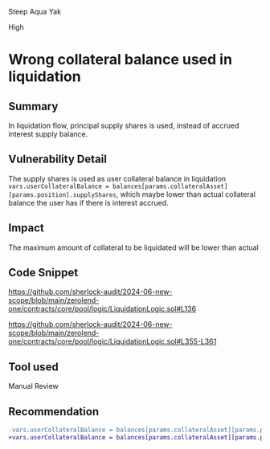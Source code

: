 Steep Aqua Yak

High

# Wrong collateral balance used in liquidation

## Summary
In liquidation flow, principal supply shares is used, instead of accrued interest supply balance.

## Vulnerability Detail
The supply shares is used as user collateral balance in liquidation `vars.userCollateralBalance = balances[params.collateralAsset][params.position].supplyShares`, which maybe lower than actual collateral balance the user has if there is interest accrued. 
 
## Impact
The maximum amount of collateral to be liquidated will be lower than actual

## Code Snippet
https://github.com/sherlock-audit/2024-06-new-scope/blob/main/zerolend-one/contracts/core/pool/logic/LiquidationLogic.sol#L136

https://github.com/sherlock-audit/2024-06-new-scope/blob/main/zerolend-one/contracts/core/pool/logic/LiquidationLogic.sol#L355-L361
## Tool used

Manual Review

## Recommendation
```diff
-vars.userCollateralBalance = balances[params.collateralAsset][params.position].supplyShares;
+vars.userCollateralBalance = balances[params.collateralAsset][params.position].getSupplyBalance(collateralReserve.nextLiquidityIndex)
```